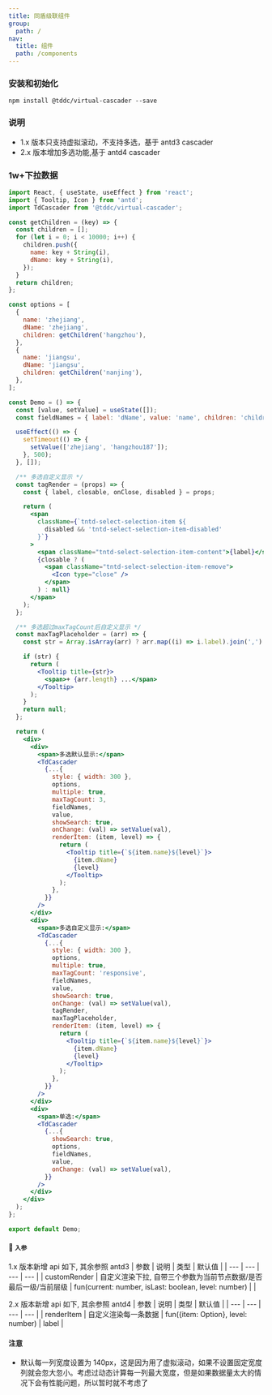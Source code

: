 ```yaml
---
title: 同盾级联组件
group:
  path: /
nav:
  title: 组件
  path: /components
---
```


### 安装和初始化

```
npm install @tddc/virtual-cascader --save
```

### 说明

- 1.x 版本只支持虚拟滚动，不支持多选，基于 antd3 cascader
- 2.x 版本增加多选功能,基于 antd4 cascader

### 1w+下拉数据

```jsx
import React, { useState, useEffect } from 'react';
import { Tooltip, Icon } from 'antd';
import TdCascader from '@tddc/virtual-cascader';

const getChildren = (key) => {
  const children = [];
  for (let i = 0; i < 10000; i++) {
    children.push({
      name: key + String(i),
      dName: key + String(i),
    });
  }
  return children;
};

const options = [
  {
    name: 'zhejiang',
    dName: 'zhejiang',
    children: getChildren('hangzhou'),
  },
  {
    name: 'jiangsu',
    dName: 'jiangsu',
    children: getChildren('nanjing'),
  },
];

const Demo = () => {
  const [value, setValue] = useState([]);
  const fieldNames = { label: 'dName', value: 'name', children: 'children' };

  useEffect(() => {
    setTimeout(() => {
      setValue(['zhejiang', 'hangzhou187']);
    }, 500);
  }, []);

  /** 多选自定义显示 */
  const tagRender = (props) => {
    const { label, closable, onClose, disabled } = props;

    return (
      <span
        className={`tntd-select-selection-item ${
          disabled && 'tntd-select-selection-item-disabled'
        }`}
      >
        <span className="tntd-select-selection-item-content">{label}</span>
        {closable ? (
          <span className="tntd-select-selection-item-remove">
            <Icon type="close" />
          </span>
        ) : null}
      </span>
    );
  };

  /** 多选超过maxTagCount后自定义显示 */
  const maxTagPlaceholder = (arr) => {
    const str = Array.isArray(arr) ? arr.map((i) => i.label).join(',') : '';

    if (str) {
      return (
        <Tooltip title={str}>
          <span>+ {arr.length} ...</span>
        </Tooltip>
      );
    }
    return null;
  };

  return (
    <div>
      <div>
        <span>多选默认显示:</span>
        <TdCascader
          {...{
            style: { width: 300 },
            options,
            multiple: true,
            maxTagCount: 3,
            fieldNames,
            value,
            showSearch: true,
            onChange: (val) => setValue(val),
            renderItem: (item, level) => {
              return (
                <Tooltip title={`${item.name}${level}`}>
                  {item.dName}
                  {level}
                </Tooltip>
              );
            },
          }}
        />
      </div>
      <div>
        <span>多选自定义显示:</span>
        <TdCascader
          {...{
            style: { width: 300 },
            options,
            multiple: true,
            maxTagCount: 'responsive',
            fieldNames,
            value,
            showSearch: true,
            onChange: (val) => setValue(val),
            tagRender,
            maxTagPlaceholder,
            renderItem: (item, level) => {
              return (
                <Tooltip title={`${item.name}${level}`}>
                  {item.dName}
                  {level}
                </Tooltip>
              );
            },
          }}
        />
      </div>
      <div>
        <span>单选:</span>
        <TdCascader
          {...{
            showSearch: true,
            options,
            fieldNames,
            value,
            onChange: (val) => setValue(val),
          }}
        />
      </div>
    </div>
  );
};

export default Demo;
```

#### 🚀 `入参`

1.x 版本新增 api 如下, 其余参照 antd3 
| 参数 | 说明 | 类型 | 默认值 | 
| --- | --- | --- | --- | 
| customRender | 自定义渲染下拉, 自带三个参数为当前节点数据/是否最后一级/当前层级 
| fun(current: number, isLast: boolean, level: number) | |

2.x 版本新增 api 如下, 其余参照 antd4 
| 参数 | 说明 | 类型 | 默认值 | 
| --- | --- | --- | --- | 
| renderItem | 自定义渲染每一条数据 | fun({item: Option}, level: number) | label |

#### 注意

- 默认每一列宽度设置为 140px，这是因为用了虚拟滚动，如果不设置固定宽度列就会忽大忽小。考虑过动态计算每一列最大宽度，但是如果数据量太大的情况下会有性能问题，所以暂时就不考虑了
